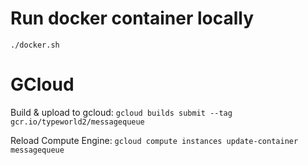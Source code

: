 # Run docker container locally

`./docker.sh`

# GCloud

Build & upload to gcloud: `gcloud builds submit --tag gcr.io/typeworld2/messagequeue`

Reload Compute Engine: `gcloud compute instances update-container messagequeue`
